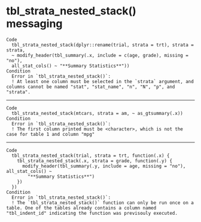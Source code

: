 # tbl_strata_nested_stack() messaging

    Code
      tbl_strata_nested_stack(dplyr::rename(trial, strata = trt), strata = strata,
      ~ modify_header(tbl_summary(.x, include = c(age, grade), missing = "no"),
      all_stat_cols() ~ "**Summary Statistics**"))
    Condition
      Error in `tbl_strata_nested_stack()`:
      ! At least one column must be selected in the `strata` argument, and columns cannot be named "stat", "stat_name", "n", "N", "p", and "strata".

---

    Code
      tbl_strata_nested_stack(mtcars, strata = am, ~ as_gtsummary(.x))
    Condition
      Error in `tbl_strata_nested_stack()`:
      ! The first column printed must be <character>, which is not the case for table 1 and column "mpg"

---

    Code
      tbl_strata_nested_stack(trial, strata = trt, function(.x) {
        tbl_strata_nested_stack(.x, strata = grade, function(.y) {
          modify_header(tbl_summary(.y, include = age, missing = "no"), all_stat_cols() ~
            "**Summary Statistics**")
        })
      })
    Condition
      Error in `tbl_strata_nested_stack()`:
      ! The `tbl_strata_nested_stack()` function can only be run once on a table. One of the tables already contains a column named "tbl_indent_id" indicating the function was previsouly executed.

